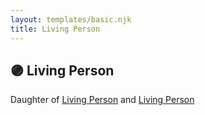 ```yaml
---
layout: templates/basic.njk
title: Living Person
---
```

## 🟣 Living Person

Daughter of [Living Person](/people/8/83748092) and [Living Person](/people/3/35705375)
